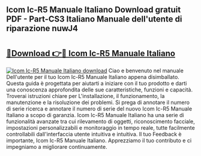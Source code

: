 ## Icom Ic-R5 Manuale Italiano Download gratuit PDF - Part-CS3 Italiano Manuale dell'utente di riparazione nuwJ4

# <h2><a href="http://df9lkug.blite.top/?on=Icom+Ic-R5+Manuale+Italiano">🔗Download 👉🔴 Icom Ic-R5 Manuale Italiano</a></h2>

[![Icom Ic-R5 Manuale Italiano download](https://i.imgur.com/lujVjoI.png)](http://df9lkug.blite.top/?on=Icom+Ic-R5+Manuale+Italiano)
Ciao e benvenuto nel manuale Dell'utente per il tuo Icom Ic-R5 Manuale Italiano appena disimballato. Questa guida è progettata per aiutarti a iniziare con il tuo prodotto e darti una conoscenza approfondita delle sue caratteristiche, funzioni e capacità. Troverai istruzioni chiare per L'installazione, il funzionamento, la manutenzione e la risoluzione dei problemi. Si prega di annotare il numero di serie ricerca e annotare il numero di serie del nuovo Icom Ic-R5 Manuale Italiano a scopo di garanzia. Icom Ic-R5 Manuale Italiano ha una serie di funzionalità avanzate tra cui rilevamento di oggetti, riconoscimento facciale, impostazioni personalizzabili e monitoraggio in tempo reale, tutte facilmente controllabili dall'interfaccia utente intuitiva e intuitiva. Il tuo Feedback è importante, Icom Ic-R5 Manuale Italiano. Apprezziamo il tuo contributo e ci impegniamo a migliorare continuamente.
